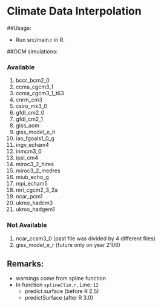 Climate Data Interpolation
=====================

##Usage:

* Run src/main.r in R.

##GCM simulations: 

### Available
1.  bccr_bcm2_0 
1.  ccma_cgcm3_1
1.  ccma_cgcm3_1_t63
1.  cnrm_cm3 
1.  csiro_mk3_0 
1.  gfdl_cm2_0 
1.  gfdl_cm2_1
1.  giss_aom
1.  giss_model_e_h
1.  iao_fgoals1_0_g
1.  ingv_echam4
1.  inmcm3_0
1.  ipsl_cm4
1.  miroc3_2_hires
1.  miroc3_2_medres
1.  miub_echo_g
1.  mpi_echam5
1.  mri_cgcm2_3_2a
1.  ncar_pcm1
1.  ukmo_hadcm3
1.  ukmo_hadgem1

### Not Available

1. ncar_ccsm3_0 (past file was divided by 4 different files)
1. giss_model_e_r (future only on year 2106)

Remarks:
--------
* warnings come from spline function
* In function `splineClim.r`, Line: `12`
	- predict.surface (before R 2.5)
	- predictSurface (after R 3.0)


